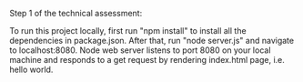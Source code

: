 Step 1 of the technical assessment:

To run this project locally, first run "npm install" to install all the dependencies in package.json. After that, run "node server.js" and navigate to localhost:8080.
Node web server listens to port 8080 on your local machine and responds to a get request by rendering index.html page, i.e. hello world.
